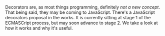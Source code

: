 Decorators are, as most things programming, definitely *not a new concept*. That being said, they may be coming to JavaScript. There's a JavaScript decorators proposal in the works. It is currently sitting at stage 1 of the ECMASCript process, but may soon advance to stage 2. We take a look at how it works and why it's useful.
